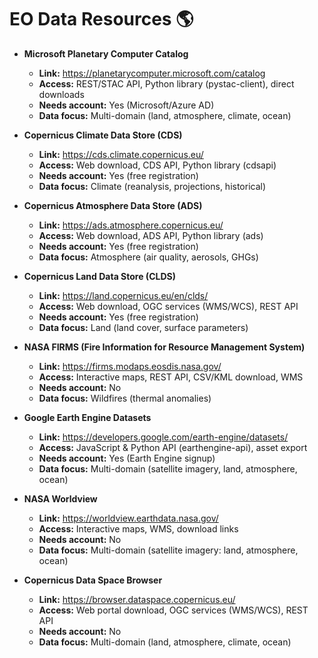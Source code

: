# EO Data Resources 🌎

- **Microsoft Planetary Computer Catalog**  
  - **Link:** https://planetarycomputer.microsoft.com/catalog  
  - **Access:** REST/STAC API, Python library (pystac-client), direct downloads  
  - **Needs account:** Yes (Microsoft/Azure AD)  
  - **Data focus:** Multi-domain (land, atmosphere, climate, ocean)  

- **Copernicus Climate Data Store (CDS)**  
  - **Link:** https://cds.climate.copernicus.eu/  
  - **Access:** Web download, CDS API, Python library (cdsapi)  
  - **Needs account:** Yes (free registration)  
  - **Data focus:** Climate (reanalysis, projections, historical)  

- **Copernicus Atmosphere Data Store (ADS)**  
  - **Link:** https://ads.atmosphere.copernicus.eu/  
  - **Access:** Web download, ADS API, Python library (ads)  
  - **Needs account:** Yes (free registration)  
  - **Data focus:** Atmosphere (air quality, aerosols, GHGs)  

- **Copernicus Land Data Store (CLDS)**  
  - **Link:** https://land.copernicus.eu/en/clds/  
  - **Access:** Web download, OGC services (WMS/WCS), REST API  
  - **Needs account:** Yes (free registration)
  - **Data focus:** Land (land cover, surface parameters)  

- **NASA FIRMS (Fire Information for Resource Management System)**  
  - **Link:** https://firms.modaps.eosdis.nasa.gov/  
  - **Access:** Interactive maps, REST API, CSV/KML download, WMS  
  - **Needs account:** No  
  - **Data focus:** Wildfires (thermal anomalies)  

- **Google Earth Engine Datasets**  
  - **Link:** https://developers.google.com/earth-engine/datasets/  
  - **Access:** JavaScript & Python API (earthengine-api), asset export  
  - **Needs account:** Yes (Earth Engine signup)  
  - **Data focus:** Multi-domain (satellite imagery, land, atmosphere, ocean)  

- **NASA Worldview**  
  - **Link:** https://worldview.earthdata.nasa.gov/  
  - **Access:** Interactive maps, WMS, download links  
  - **Needs account:** No  
  - **Data focus:** Multi-domain (satellite imagery: land, atmosphere, ocean)  

- **Copernicus Data Space Browser**  
  - **Link:** https://browser.dataspace.copernicus.eu/  
  - **Access:** Web portal download, OGC services (WMS/WCS), REST API  
  - **Needs account:** No  
  - **Data focus:** Multi-domain (land, atmosphere, climate, ocean)  
